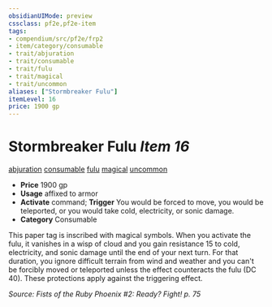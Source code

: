 ```yaml
---
obsidianUIMode: preview
cssclass: pf2e,pf2e-item
tags:
- compendium/src/pf2e/frp2
- item/category/consumable
- trait/abjuration
- trait/consumable
- trait/fulu
- trait/magical
- trait/uncommon
aliases: ["Stormbreaker Fulu"]
itemLevel: 16
price: 1900 gp
---
```

# Stormbreaker Fulu *Item 16*  
[abjuration](../../../rules/traits/abjuration.md)  [consumable](../../../rules/traits/consumable.md)  [fulu](../../../rules/traits/fulu-som.md)  [magical](../../../rules/traits/magical.md)  [uncommon](../../../rules/traits/uncommon.md)  

- **Price** 1900 gp
- **Usage** affixed to armor
- **Activate** command; **Trigger** You would be forced to move, you would be teleported, or you would take cold, electricity, or sonic damage.
- **Category** Consumable

This paper tag is inscribed with magical symbols. When you activate the fulu, it vanishes in a wisp of cloud and you gain resistance 15 to cold, electricity, and sonic damage until the end of your next turn. For that duration, you ignore difficult terrain from wind and weather and you can't be forcibly moved or teleported unless the effect counteracts the fulu (DC 40). These protections apply against the triggering effect.

*Source: Fists of the Ruby Phoenix #2: Ready? Fight! p. 75*
